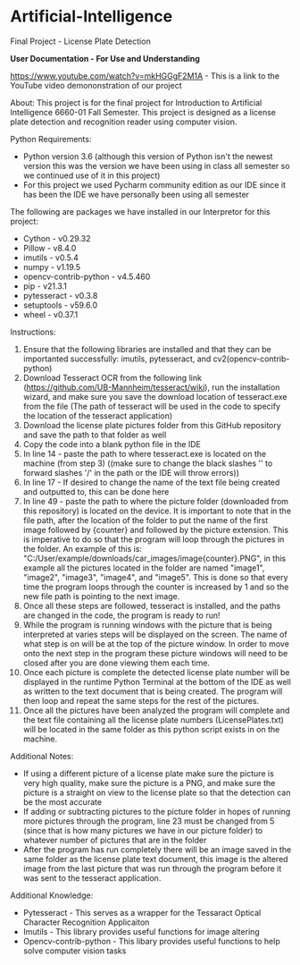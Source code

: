 # Artificial-Intelligence
Final Project - License Plate Detection

**User Documentation - For Use and Understanding** 

https://www.youtube.com/watch?v=mkHGGgF2M1A - This is a link to the YouTube video demononstration of our project


About:
This project is for the final project for Introduction to Artificial Intelligence 6660-01 Fall Semester. This project is designed as a license plate detection and recognition reader using computer vision. 


Python Requirements:
* Python version 3.6 (although this version of Python isn't the newest version this was the version we have been using in class all semester so we continued use of it in this project)
* For this project we used Pycharm community edition as our IDE since it has been the IDE we have personally been using all semester


The following are packages we have installed in our Interpretor for this project:
* Cython - v0.29.32
* Pillow - v8.4.0
* imutils - v0.5.4
* numpy - v1.19.5
* opencv-contrib-python - v4.5.460
* pip - v21.3.1
* pytesseract - v0.3.8
* setuptools - v59.6.0
* wheel - v0.37.1


Instructions:
1. Ensure that the following libraries are installed and that they can be importanted successfully: imutils, pytesseract, and cv2(opencv-contrib-python)
3. Download Tesseract OCR from the following link (https://github.com/UB-Mannheim/tesseract/wiki), run the installation wizard, and make sure you save the download location of tesseract.exe from the file (The path of tesseract will be used in the code to specify the location of the tesseract application)
4. Download the license plate pictures folder from this GitHub repository and save the path to that folder as well
5. Copy the code into a blank python file in the IDE
6. In line 14 - paste the path to where tesseract.exe is located on the machine (from step 3) ((make sure to change the black slashes '\' to forward slashes '/' in the path or the IDE will throw errors)) 
7. In line 17 - If desired to change the name of the text file being created and outputted to, this can be done here
8. In line 49 - paste the path to where the picture folder (downloaded from this repository) is located on the device. It is important to note that in the file path, after the location of the folder to put the name of the first image followed by {counter} and followed by the picture extension. This is imperative to do so that the program will loop through the pictures in the folder. An example of this is: "C:/User/example/downloads/car_images/image{counter}.PNG", in this example all the pictures located in the folder are named "image1", "image2", "image3", "image4", and "image5". This is done so that every time the program loops through the counter is increased by 1 and so the new file path is pointing to the next image.
9. Once all these steps are followed, tesseract is installed, and the paths are changed in the code, the program is ready to run!
10. While the program is running windows with the picture that is being interpreted at varies steps will be displayed on the screen. The name of what step is on will be at the top of the picture window. In order to move onto the next step in the program these picture windows will need to be closed after you are done viewing them each time.
11. Once each picture is complete the detected license plate number will be displayed in the runtime Python Terminal at the bottom of the IDE as well as written to the text document that is being created. The program will then loop and repeat the same steps for the rest of the pictures.
12. Once all the pictures have been analyzed the program will complete and the text file containing all the license plate numbers (LicensePlates.txt) will be located in the same folder as this python script exists in on the machine. 


Additional Notes:
* If using a different picture of a license plate make sure the picture is very high quality, make sure the picture is a PNG, and make sure the picture is a straight on view to the license plate so that the detection can be the most accurate
* If adding or subtracting pictures to the picture folder in hopes of running more pictures through the program, line 23 must be changed from 5 (since that is how many pictures we have in our picture folder) to whatever number of pictures that are in the folder
* After the program has run completely there will be an image saved in the same folder as the license plate text document, this image is the altered image from the last picture that was run through the program before it was sent to the tesseract application.

Additional Knowledge:
* Pytesseract - This serves as a wrapper for the Tessaract Optical Character Recognition Applicaiton
* Imutils - This library provides useful functions for image altering
* Opencv-contrib-python - This libary provides useful functions to help solve computer vision tasks
